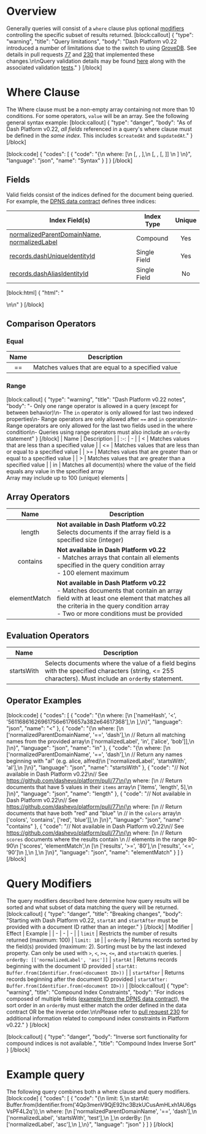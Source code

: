 # Overview

Generally queries will consist of a `where` clause plus optional [modifiers](#query-modifiers) controlling the specific subset of results returned. 
[block:callout]
{
  "type": "warning",
  "title": "Query limitations",
  "body": "Dash Platform v0.22 introduced a number of limitations due to the switch to using [GroveDB](https://github.com/dashevo/grovedb). See details in pull requests [77](https://github.com/dashevo/platform/pull/77) and [230](https://github.com/dashevo/platform/pull/230) that implemented these changes.\n\nQuery validation details may be found [here](https://github.com/dashevo/platform/blob/master/packages/js-drive/lib/document/query/validateQueryFactory.js) along with the associated validation [tests](https://github.com/dashevo/platform/blob/master/packages/js-drive/test/unit/document/query/validateQueryFactory.spec.js)."
}
[/block]
# Where Clause

The Where clause must be a non-empty array containing not more than 10 conditions. For some operators, `value` will be an array. See the following general syntax example:
[block:callout]
{
  "type": "danger",
  "body": "As of Dash Platform v0.22, _all fields_ referenced in a query's where clause must be defined in the _same index_. This includes `$createdAt` and `$updatedAt`."
}
[/block]

[block:code]
{
  "codes": [
    {
      "code": "{\n  where: [\n    [<fieldName>, <operator>, <value>],\n    [<fieldName>, <array operator>, [<value1>, <value2>]] \n  ] \n}",
      "language": "json",
      "name": "Syntax"
    }
  ]
}
[/block]
## Fields

Valid fields consist of the indices defined for the document being queried. For example, the [DPNS data contract](https://github.com/dashevo/platform/blob/master/packages/dpns-contract/schema/dpns-contract-documents.json) defines three indices:

| Index Field(s) | Index Type | Unique |
| - | - | :-: | 
| [normalizedParentDomainName, normalizedLabel](https://github.com/dashevo/platform/blob/master/packages/dpns-contract/schema/dpns-contract-documents.json#L5-L16) | Compound | Yes |
| [records.dashUniqueIdentityId](https://github.com/dashevo/platform/blob/master/packages/dpns-contract/schema/dpns-contract-documents.json#L17-L25) | Single Field | Yes |
| [records.dashAliasIdentityId](https://github.com/dashevo/platform/blob/master/packages/dpns-contract/schema/dpns-contract-documents.json#L26-L33) | Single Field | No |
[block:html]
{
  "html": "<div></div>\n<!--\nSpecial fields - `$id`, `$userId`\n-->\n<style></style>"
}
[/block]
## Comparison Operators

### Equal

| Name | Description |
| :-: | - |
| == | Matches values that are equal to a specified value |

### Range
[block:callout]
{
  "type": "warning",
  "title": "Dash Platform v0.22 notes",
  "body": "- Only one range operator is allowed in a query (except for between behavior)\n- The `in` operator is only allowed for last two indexed properties\n- Range operators are only allowed after `==` and `in` operators\n- Range operators are only allowed for the last two fields used in the where condition\n- Queries using range operators must also include an `orderBy` statement"
}
[/block]
| Name | Description |
| :-: | - |
| < | Matches values that are less than a specified value |
| <= | Matches values that are less than or equal to a specified value |
| >= | Matches values that are greater than or equal to a specified value |
| > | Matches values that are greater than a specified value |
| in | Matches all document(s) where the value of the field equals any value in the specified array <br>Array may include up to 100 (unique) elements |

## Array Operators

| Name | Description |
| :-: | - |
| length | **Not available in Dash Platform v0.22**<br>Selects documents if the array field is a specified size (integer) |
| contains | **Not available in Dash Platform v0.22**<br>- Matches arrays that contain all elements specified in the query condition array <br>- 100 element maximum
| elementMatch |  **Not available in Dash Platform v0.22**<br>- Matches documents that contain an array field with at least one element that matches all the criteria in the query condition array <br>- Two or more conditions must be provided

## Evaluation Operators

| Name | Description |
| :-: | - |
| startsWith | Selects documents where the value of a field begins with the specified characters (string, <= 255 characters). Must include an `orderBy` statement. |

## Operator Examples
[block:code]
{
  "codes": [
    {
      "code": "{\n  where: [\n    ['nameHash', '<', '56116861626961756e6176657a382e64617368'],\n  ],\n}",
      "language": "json",
      "name": "<"
    },
    {
      "code": "{\n  where: [\n      ['normalizedParentDomainName', '==', 'dash'],\n      // Return all matching names from the provided array\n      ['normalizedLabel', 'in', ['alice', 'bob']],\n    ]\n}",
      "language": "json",
      "name": "in"
    },
    {
      "code": "{\n  where: [\n      ['normalizedParentDomainName', '==', 'dash'],\n      // Return any names beginning with \"al\" (e.g. alice, alfred)\n      ['normalizedLabel', 'startsWith', 'al'],\n    ]\n}",
      "language": "json",
      "name": "startsWith"
    },
    {
      "code": "// Not available in Dash Platform v0.22\n// See https://github.com/dashevo/platform/pull/77\n{\n  where: [\n      // Return documents that have 5 values in their `items` array\n      ['items', 'length', 5],\n    ]\n}",
      "language": "json",
      "name": "length"
    },
    {
      "code": "// Not available in Dash Platform v0.22\n// See https://github.com/dashevo/platform/pull/77\n{\n  where: [\n      // Return documents that have both \"red\" and \"blue\" \n      // in the `colors` array\n      ['colors', 'contains', ['red', 'blue']],\n    ]\n}",
      "language": "json",
      "name": "contains"
    },
    {
      "code": "// Not available in Dash Platform v0.22\n// See https://github.com/dashevo/platform/pull/77\n{\n  where: [\n    // Return `scores` documents where the results contain \n    // elements in the range 80-90\n    ['scores', 'elementMatch',\n      [\n        ['results', '>=', '80'],\n        ['results', '<=', '90']\n      ],\n    ],\n  ]\n}",
      "language": "json",
      "name": "elementMatch"
    }
  ]
}
[/block]
# Query Modifiers
The query modifiers described here determine how query results will be sorted and what subset of data matching the query will be returned.
[block:callout]
{
  "type": "danger",
  "title": "Breaking changes",
  "body": "Starting with Dash Platform v0.22, `startAt` and `startAfter` must be provided with a document ID rather than an integer."
}
[/block]
| Modifier | Effect | Example |
| - | - | - |
| `limit` | Restricts the number of results returned (maximum: 100) | `limit: 10` |
| `orderBy` | Returns records sorted by the field(s) provided (maximum: 2). Sorting must be by the last indexed property. Can only be used with `>`, `<`, `>=`, `<=`, and `startsWith` queries. | `orderBy: [['normalizedLabel', 'asc']]`
| `startAt` | Returns records beginning with the document ID provided | `startAt: Buffer.from(Identifier.from(<document ID>))` |
| `startAfter` | Returns records beginning after the document ID provided | `startAfter: Buffer.from(Identifier.from(<document ID>))` |
[block:callout]
{
  "type": "warning",
  "title": "Compound Index Constraints",
  "body": "For indices composed of multiple fields ([example from the DPNS data contract](https://github.com/dashevo/platform/blob/master/packages/dpns-contract/schema/dpns-contract-documents.json)), the sort order in an `orderBy` must either match the order defined in the data contract OR be the inverse order.\n\nPlease refer to [pull request 230](https://github.com/dashevo/platform/pull/230) for additional information related to compound index constraints in Platform v0.22."
}
[/block]

[block:callout]
{
  "type": "danger",
  "body": "Inverse sort functionality for compound indices is not available.",
  "title": "Compound Index Inverse Sort"
}
[/block]
# Example query
The following query combines both a where clause and query modifiers.
[block:code]
{
  "codes": [
    {
      "code": "{\n  limit: 5,\n  startAt: Buffer.from(Identifier.from('4Qp3menV9QjE92hc3BzkUCusAmHLxh1AU6gsVsPF4L2q')),\n  where: [\n    ['normalizedParentDomainName', '==', 'dash'],\n    ['normalizedLabel', 'startsWith', 'test'],\n  ],\n  orderBy: [\n    ['normalizedLabel', 'asc'],\n  ],\n}",
      "language": "json"
    }
  ]
}
[/block]